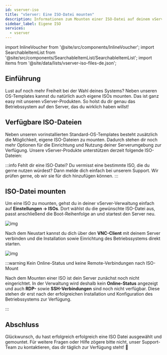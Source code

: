 ```yaml
---
id: vserver-iso
title: "vServer: Eine ISO-Datei mounten"
description: Informationen zum Mounten einer ISO-Datei auf deinem vServer von ZAP-Hosting - ZAP-Hosting.com Dokumentation
sidebar_label: Eigene ISO
services:
  - vserver
---
```




import InlineVoucher from '@site/src/components/InlineVoucher';
import SearchableItemList from '@site/src/components/SearchableItemList/SearchableItemList';
import items from '@site/data/lists/vserver-iso-files-de.json';

## Einführung
Lust auf noch mehr Freiheit bei der Wahl deines Systems? Neben unseren OS-Templates kannst du natürlich auch eigene ISOs mounten. Das ist ganz easy mit unseren vServer-Produkten. So holst du dir genau das Betriebssystem auf den Server, das du wirklich haben willst!

<InlineVoucher />



## Verfügbare ISO-Dateien

Neben unseren vorinstallierten Standard-OS-Templates besteht zusätzlich die Möglichkeit, eigene ISO-Dateien zu mounten. Dadurch stehen dir noch mehr Optionen für die Einrichtung und Nutzung deiner Serverumgebung zur Verfügung. Unsere vServer-Produkte unterstützen derzeit folgende ISO-Dateien:

<SearchableItemList items={items} />



:::info Fehlt dir eine ISO-Datei?
Du vermisst eine bestimmte ISO, die du gerne nutzen würdest? Dann melde dich einfach bei unserem Support. Wir prüfen gerne, ob wir sie für dich hinzufügen können.
:::





## ISO-Datei mounten
Um eine ISO zu mounten, gehst du in deiner vServer-Verwaltung einfach auf **Einstellungen → ISOs**. Dort wählst du die gewünschte ISO-Datei aus, passt anschließend die Boot-Reihenfolge an und startest den Server neu.

![img](https://screensaver01.zap-hosting.com/index.php/s/tszMKbqDSa3AaLy/download)

Nach dem Neustart kannst du dich über den **VNC-Client** mit deinem Server verbinden und die Installation sowie Einrichtung des Betriebssystems direkt starten.

![img](https://screensaver01.zap-hosting.com/index.php/s/q6WoDMq8pxn72oG/download)

:::warning Kein Online-Status und keine Remote-Verbindungen nach ISO-Mount

Nach dem Mounten einer ISO ist dein Server zunächst noch nicht eingerichtet. In der Verwaltung wird deshalb kein **Online-Status** angezeigt und auch **RDP-** sowie **SSH-Verbindungen** sind noch nicht verfügbar. Diese stehen dir erst nach der erfolgreichen Installation und Konfiguration des Betriebssystems zur Verfügung.

:::




## Abschluss
Glückwunsch, du hast erfolgreich erfolgreich eine ISO Datei ausgewählt und gemountet. Für weitere Fragen oder Hilfe zögere bitte nicht, unser Support-Team zu kontaktieren, das dir täglich zur Verfügung steht! 🙂



<InlineVoucher />
